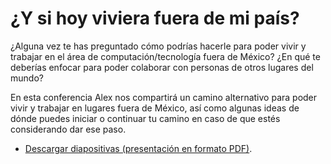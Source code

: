 # ¿Y si hoy viviera fuera de mi país?

¿Alguna vez te has preguntado cómo podrías hacerle para poder vivir y trabajar en el área de
computación/tecnología fuera de México? ¿En qué te deberías enfocar para poder colaborar
con personas de otros lugares del mundo? 

En esta conferencia Alex nos compartirá un camino
alternativo para poder vivir y trabajar en lugares fuera de México, así como algunas ideas de
dónde puedes iniciar o continuar tu camino en caso de que estés considerando dar ese paso.

- [Descargar diapositivas (presentación en formato PDF)](https://github.com/alex-arriaga/fepro-2021-conferencia-7-consejos/blob/main/A.Arriaga-7-consejos.pdf).